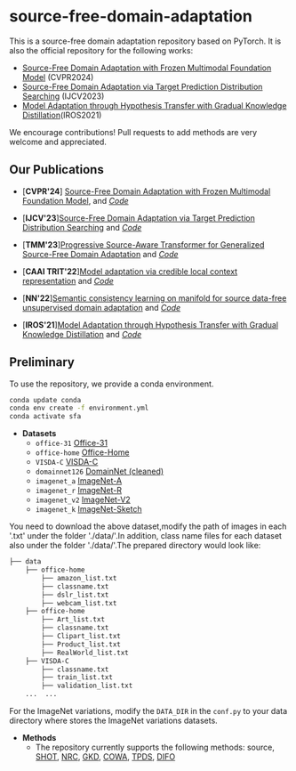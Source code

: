# source-free-domain-adaptation
This is a source-free domain adaptation repository based on PyTorch. It is also the official repository for the following works:
- [Source-Free Domain Adaptation with Frozen Multimodal Foundation Model](https://arxiv.org/pdf/2311.16510.pdf) (CVPR2024)
- [Source-Free Domain Adaptation via Target Prediction Distribution Searching](https://link.springer.com/article/10.1007/s11263-023-01892-w) (IJCV2023)
- [Model Adaptation through Hypothesis Transfer with Gradual Knowledge Distillation](https://ieeexplore.ieee.org/abstract/document/9636206)(IROS2021)

</details>

We encourage contributions! Pull requests to add methods are very welcome and appreciated.

## Our Publications
- [**CVPR'24**] [Source-Free Domain Adaptation with Frozen Multimodal Foundation Model](https://arxiv.org/pdf/2402.19122.pdf), and [*Code*](https://github.com/tntek/source-free-domain-adaptation/blob/main/src/methods/oh/difo.py)

- [**IJCV'23**][Source-Free Domain Adaptation via Target Prediction Distribution Searching](https://link.springer.com/article/10.1007/s11263-023-01892-w) and [*Code*](https://github.com/tntek/source-free-domain-adaptation/blob/main/src/methods/oh/tpds.py)

- [**TMM'23**][Progressive Source-Aware Transformer for Generalized Source-Free Domain Adaptation](https://ieeexplore.ieee.org/abstract/document/10269002) and [*Code*](https://github.com/tntek/PSAT-GDA)

- [**CAAI TRIT'22**][Model adaptation via credible local context representation](https://ietresearch.onlinelibrary.wiley.com/doi/pdf/10.1049/cit2.12228) and [*Code*](https://github.com/tntek/CLCR)

- [**NN'22**][Semantic consistency learning on manifold for source data-free unsupervised domain adaptation](https://www.sciencedirect.com/science/article/pii/S0893608022001897) and [*Code*](https://github.com/tntek/SCLM)

- [**IROS'21**][Model Adaptation through Hypothesis Transfer with Gradual Knowledge Distillation](https://ieeexplore.ieee.org/abstract/document/9636206) and [*Code*](https://github.com/tntek/source-free-domain-adaptation/blob/main/src/methods/oh/gkd.py)

## Preliminary

To use the repository, we provide a conda environment.
```bash
conda update conda
conda env create -f environment.yml
conda activate sfa
```
- **Datasets**
  - `office-31` [Office-31](https://drive.google.com/file/d/0B4IapRTv9pJ1WGZVd1VDMmhwdlE/view?resourcekey=0-gNMHVtZfRAyO_t2_WrOunA)
  - `office-home` [Office-Home](https://drive.google.com/file/d/0B81rNlvomiwed0V1YUxQdC1uOTg/view)
  - `VISDA-C` [VISDA-C](https://github.com/VisionLearningGroup/taskcv-2017-public/tree/master/classification)
  - `domainnet126` [DomainNet (cleaned)](http://ai.bu.edu/M3SDA/)
  - `imagenet_a` [ImageNet-A](https://github.com/hendrycks/natural-adv-examples)
  - `imagenet_r` [ImageNet-R](https://github.com/hendrycks/imagenet-r)
  - `imagenet_v2` [ImageNet-V2](https://huggingface.co/datasets/vaishaal/ImageNetV2/tree/main)
  - `imagenet_k` [ImageNet-Sketch](https://github.com/HaohanWang/ImageNet-Sketch)

You need to download the above dataset,modify the path of images in each '.txt' under the folder './data/'.In addition, class name files for each dataset also under the folder './data/'.The prepared directory would look like:
```bash
├── data
    ├── office-home
        ├── amazon_list.txt
        ├── classname.txt
        ├── dslr_list.txt
        ├── webcam_list.txt
    ├── office-home
        ├── Art_list.txt
        ├── classname.txt
        ├── Clipart_list.txt
        ├── Product_list.txt
        ├── RealWorld_list.txt
    ├── VISDA-C
        ├── classname.txt
        ├── train_list.txt
        ├── validation_list.txt
    ...  ...
```
For the ImageNet variations, modify the `DATA_DIR` in the `conf.py` to your data directory where stores the ImageNet variations datasets.

- **Methods**
  - The repository currently supports the following methods: source, [SHOT](http://proceedings.mlr.press/v119/liang20a/liang20a.pdf),
  [NRC](https://proceedings.neurips.cc/paper_files/paper/2021/file/f5deaeeae1538fb6c45901d524ee2f98-Paper.pdf), [GKD](https://ieeexplore.ieee.org/abstract/document/9636206), [COWA](https://proceedings.mlr.press/v162/lee22c/lee22c.pdf), [TPDS](https://link.springer.com/article/10.1007/s11263-023-01892-w), [DIFO](https://arxiv.org/abs/2311.16510)
